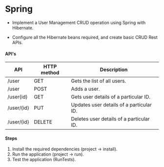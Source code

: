 # Spring

- Implement a User Management CRUD operation using Spring with Hibernate.

- Configure all the Hibernate beans required, and create basic CRUD Rest APIs.

#### API's 

|  API	 |  HTTP method	| Description|
|------------|------------------|----------------|
| /user	     | GET	 | Gets the list of all users. |
| /user	     | POST	 | Adds a user.|
| /user{id}	 | GET	 | Gets user details of a particular ID.|
| /user/{id} |	PUT	 |Updates user details of a particular ID.|
| /user/{id} |	DELETE |	Deletes user details of a particular ID.|
 

#### Steps

1. Install the required dependencies (project -> install).
2. Run the application (project -> run).
3. Test the application (RunTests).